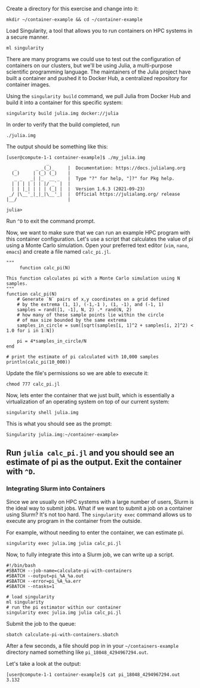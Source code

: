 Create a directory for this exercise and change into it:

```
mkdir ~/container-example && cd ~/container-example
```

Load Singularity, a tool that allows you to run containers on HPC systems in a secure manner.

```
ml singularity
```

There are many programs we could use to test out the configuration of containers on our clusters, but we'll be using Julia, a multi-purpose scientific programming language. The maintainers of the Julia project have built a container and pushed it to Docker Hub, a centralized repository for container images.

Using the `singularity build` command, we pull Julia from Docker Hub and build it into a container for this specific system:
```
singularity build julia.img docker://julia
```

In order to verify that the build completed, run 
```
./julia.img
```

The output should be something like this:
```
[user@compute-1-1 container-example]$ ./my_julia.img
               _
   _       _ _(_)_     |  Documentation: https://docs.julialang.org
  (_)     | (_) (_)    |
   _ _   _| |_  __ _   |  Type "?" for help, "]?" for Pkg help.
  | | | | | | |/ _` |  |
  | | |_| | | | (_| |  |  Version 1.6.3 (2021-09-23)
 _/ |\__'_|_|_|\__'_|  |  Official https://julialang.org/ release
|__/                   |

julia>
```

Run `^D` to exit the command prompt.

Now, we want to make sure that we can run an example HPC program with this container configuration. Let's use a script that calculates the value of pi using a Monte Carlo simulation. Open your preferred text editor (`vim`, `nano`, `emacs`) and create a file named `calc_pi.jl`.
```
"""
     function calc_pi(N)

This function calculates pi with a Monte Carlo simulation using N samples.
"""
function calc_pi(N)
    # Generate `N` pairs of x,y coordinates on a grid defined 
    # by the extrema (1, 1), (-1,-1 ), (1, -1), and (-1, 1) 
    samples = rand([1, -1], N, 2) .* rand(N, 2)
    # how many of these sample points lie within the circle
    # of max size bounded by the same extrema
    samples_in_circle = sum([sqrt(samples[i, 1]^2 + samples[i, 2]^2) < 1.0 for i in 1:N])

    pi = 4*samples_in_circle/N
end

# print the estimate of pi calculated with 10,000 samples 
println(calc_pi(10_000))
```

Update the file's permissions so we are able to execute it:
```
chmod 777 calc_pi.jl
```

Now, lets enter the container that we just built, which is essentially a virtualization of an operating system on top of our current system:
```
singularity shell julia.img
```

This is what you should see as the prompt:
```
Singularity julia.img:~/container-example>
```

Run `julia calc_pi.jl` and you should see an estimate of pi as the output. Exit the container with `^D`.
---

### Integrating Slurm into Containers

Since we are usually on HPC systems with a large number of users, Slurm is the ideal way to submit jobs. What if we want to submit a job on a container using Slurm? It's not too hard. The `singularity exec` command allows us to execute any program in the container from the outside.

For example, without needing to enter the container, we can estimate pi.
```
singularity exec julia.img julia calc_pi.jl
```

Now, to fully integrate this into a Slurm job, we can write up a script.
```
#!/bin/bash
#SBATCH --job-name=calculate-pi-with-containers
#SBATCH --output=pi_%A_%a.out 
#SBATCH --error=pi_%A_%a.err 
#SBATCH --ntasks=1
 
# load singularity
ml singularity
# run the pi estimator within our container
singularity exec julia.img julia calc_pi.jl
```

Submit the job to the queue:
```
sbatch calculate-pi-with-containers.sbatch
```

After a few seconds, a file should pop in in your `~/containers-example` directory named something like `pi_18048_4294967294.out`.

Let's take a look at the output:
```
[user@compute-1-1 container-example]$ cat pi_18048_4294967294.out
3.132
```
